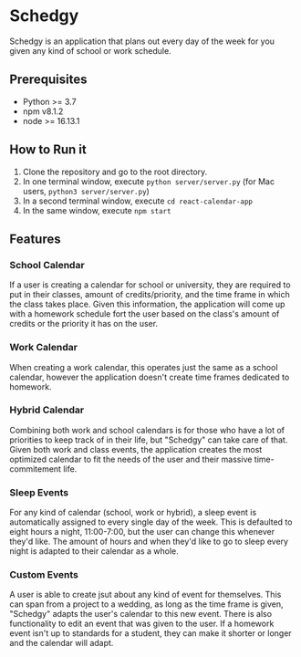 # Schedgy
Schedgy is an application that plans out every day of the week for you given any kind of school or work 
schedule.


## Prerequisites
- Python >= 3.7
- npm v8.1.2
- node >= 16.13.1

## How to Run it
1. Clone the repository and go to the root directory.
2. In one terminal window, execute `python server/server.py` (for Mac users, `python3 server/server.py`)
3. In a second terminal window, execute `cd react-calendar-app`
4. In the same window, execute `npm start`


## Features

### School Calendar
If a user is creating a calendar for school or university, they are required to put in their classes, 
amount of credits/priority, and the time frame in which the class takes place. Given this information,
the application will come up with a homework schedule fort the user based on the class's amount of
credits or the priority it has on the user. 

### Work Calendar
When creating a work calendar, this operates just the same as a school calendar, however the application
doesn't create time frames dedicated to homework.

### Hybrid Calendar
Combining both work and school calendars is for those who have a lot of priorities to keep track of in 
their life, but "Schedgy" can take care of that. Given both work and class events, the application creates
the most optimized calendar to fit the needs of the user and their massive time-commitement life.

### Sleep Events
For any kind of calendar (school, work or hybrid), a sleep event is automatically assigned to every single 
day of the week. This is defaulted to eight hours a night, 11:00-7:00, but the user can change this whenever
they'd like. The amount of hours and when they'd like to go to sleep every night is adapted to their 
calendar as a whole.

### Custom Events
A user is able to create jsut about any kind of event for themselves. This can span from a project to 
a wedding, as long as the time frame is given, "Schedgy" adapts the user's calendar to this new event.
There is also functionality to edit an event that was given to the user. If a homework event isn't up to
standards for a student, they can make it shorter or longer and the calendar will adapt.

